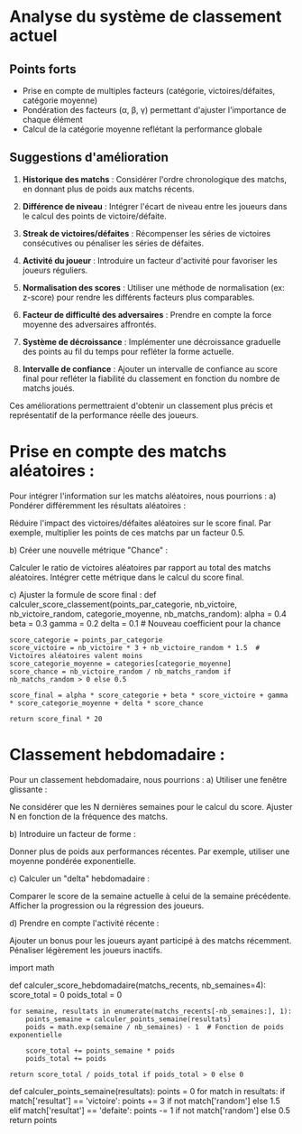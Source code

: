 # Analyse du système de classement actuel

## Points forts
- Prise en compte de multiples facteurs (catégorie, victoires/défaites, catégorie moyenne)
- Pondération des facteurs (α, β, γ) permettant d'ajuster l'importance de chaque élément
- Calcul de la catégorie moyenne reflétant la performance globale

## Suggestions d'amélioration
1. **Historique des matchs** : Considérer l'ordre chronologique des matchs, en donnant plus de poids aux matchs récents.

2. **Différence de niveau** : Intégrer l'écart de niveau entre les joueurs dans le calcul des points de victoire/défaite.

3. **Streak de victoires/défaites** : Récompenser les séries de victoires consécutives ou pénaliser les séries de défaites.

4. **Activité du joueur** : Introduire un facteur d'activité pour favoriser les joueurs réguliers.

5. **Normalisation des scores** : Utiliser une méthode de normalisation (ex: z-score) pour rendre les différents facteurs plus comparables.

6. **Facteur de difficulté des adversaires** : Prendre en compte la force moyenne des adversaires affrontés.

7. **Système de décroissance** : Implémenter une décroissance graduelle des points au fil du temps pour refléter la forme actuelle.

8. **Intervalle de confiance** : Ajouter un intervalle de confiance au score final pour refléter la fiabilité du classement en fonction du nombre de matchs joués.

Ces améliorations permettraient d'obtenir un classement plus précis et représentatif de la performance réelle des joueurs.

# Prise en compte des matchs aléatoires :

Pour intégrer l'information sur les matchs aléatoires, nous pourrions :
a) Pondérer différemment les résultats aléatoires :

Réduire l'impact des victoires/défaites aléatoires sur le score final.
Par exemple, multiplier les points de ces matchs par un facteur 0.5.

b) Créer une nouvelle métrique "Chance" :

Calculer le ratio de victoires aléatoires par rapport au total des matchs aléatoires.
Intégrer cette métrique dans le calcul du score final.

c) Ajuster la formule de score final :
def calculer_score_classement(points_par_categorie, nb_victoire, nb_victoire_random, categorie_moyenne, nb_matchs_random):
    alpha = 0.4
    beta = 0.3
    gamma = 0.2
    delta = 0.1  # Nouveau coefficient pour la chance
    
    score_categorie = points_par_categorie
    score_victoire = nb_victoire * 3 + nb_victoire_random * 1.5  # Victoires aléatoires valent moins
    score_categorie_moyenne = categories[categorie_moyenne]
    score_chance = nb_victoire_random / nb_matchs_random if nb_matchs_random > 0 else 0.5
    
    score_final = alpha * score_categorie + beta * score_victoire + gamma * score_categorie_moyenne + delta * score_chance
    
    return score_final * 20

# Classement hebdomadaire :

Pour un classement hebdomadaire, nous pourrions :
a) Utiliser une fenêtre glissante :

Ne considérer que les N dernières semaines pour le calcul du score.
Ajuster N en fonction de la fréquence des matchs.

b) Introduire un facteur de forme :

Donner plus de poids aux performances récentes.
Par exemple, utiliser une moyenne pondérée exponentielle.

c) Calculer un "delta" hebdomadaire :

Comparer le score de la semaine actuelle à celui de la semaine précédente.
Afficher la progression ou la régression des joueurs.

d) Prendre en compte l'activité récente :

Ajouter un bonus pour les joueurs ayant participé à des matchs récemment.
Pénaliser légèrement les joueurs inactifs.

import math

def calculer_score_hebdomadaire(matchs_recents, nb_semaines=4):
    score_total = 0
    poids_total = 0
    
    for semaine, resultats in enumerate(matchs_recents[-nb_semaines:], 1):
        points_semaine = calculer_points_semaine(resultats)
        poids = math.exp(semaine / nb_semaines) - 1  # Fonction de poids exponentielle
        
        score_total += points_semaine * poids
        poids_total += poids
    
    return score_total / poids_total if poids_total > 0 else 0

def calculer_points_semaine(resultats):
    points = 0
    for match in resultats:
        if match['resultat'] == 'victoire':
            points += 3 if not match['random'] else 1.5
        elif match['resultat'] == 'defaite':
            points -= 1 if not match['random'] else 0.5
    return points